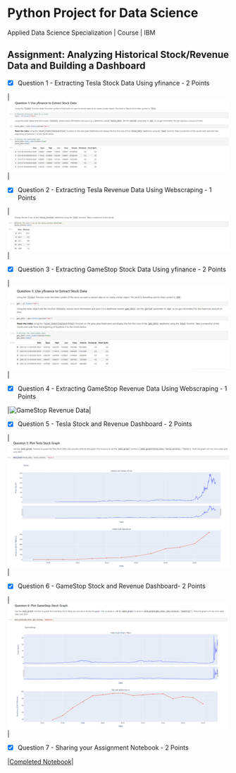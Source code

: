 # Python Project for Data Science
Applied Data Science Specialization | Course | IBM

## Assignment: Analyzing Historical Stock/Revenue Data and Building a Dashboard 

- [x] Question 1 - Extracting Tesla Stock Data Using yfinance - 2 Points
      
|![Tesla Stock Data](https://raw.githubusercontent.com/wy-chan/Analyzing-Historical-Stock-Revenue-Data-and-Building-a-Dashboard/main/Screenshots/Q1.png)|

- [x] Question 2 - Extracting Tesla Revenue Data Using Webscraping - 1 Points

|![Tesla Revenue Data](https://raw.githubusercontent.com/wy-chan/Analyzing-Historical-Stock-Revenue-Data-and-Building-a-Dashboard/main/Screenshots/Q2b.png)|

- [x] Question 3 - Extracting GameStop Stock Data Using yfinance - 2 Points
 
|![GameStop Stock Data](https://raw.githubusercontent.com/wy-chan/Analyzing-Historical-Stock-Revenue-Data-and-Building-a-Dashboard/main/Screenshots/Q3.png)|
 
- [x] Question 4 - Extracting GameStop Revenue Data Using Webscraping - 1 Points

|![GameStop Revenue Data](https://raw.githubusercontent.com/wy-chan/Analyzing-Historical-Stock-Revenue-Data-and-Building-a-Dashboard/main/Screenshots/Q4.png)|

- [x] Question 5 - Tesla Stock and Revenue Dashboard - 2 Points

|![Tesla Stock and Revenue Dashboard](https://raw.githubusercontent.com/wy-chan/Analyzing-Historical-Stock-Revenue-Data-and-Building-a-Dashboard/main/Screenshots/Q5.png)|

- [x] Question 6 - GameStop Stock and Revenue Dashboard- 2 Points

|![GameStop Stock and Revenue Dashboard](https://raw.githubusercontent.com/wy-chan/Analyzing-Historical-Stock-Revenue-Data-and-Building-a-Dashboard/main/Screenshots/Q6.png)|

- [x] Question 7 - Sharing your Assignment Notebook - 2 Points

|<a href="https://github.com/wy-chan/Analyzing-Historical-Stock-Revenue-Data-and-Building-a-Dashboard/blob/main/Final%20Assignment_completed.ipynb" target="_blank">Completed Notebook</a>|
